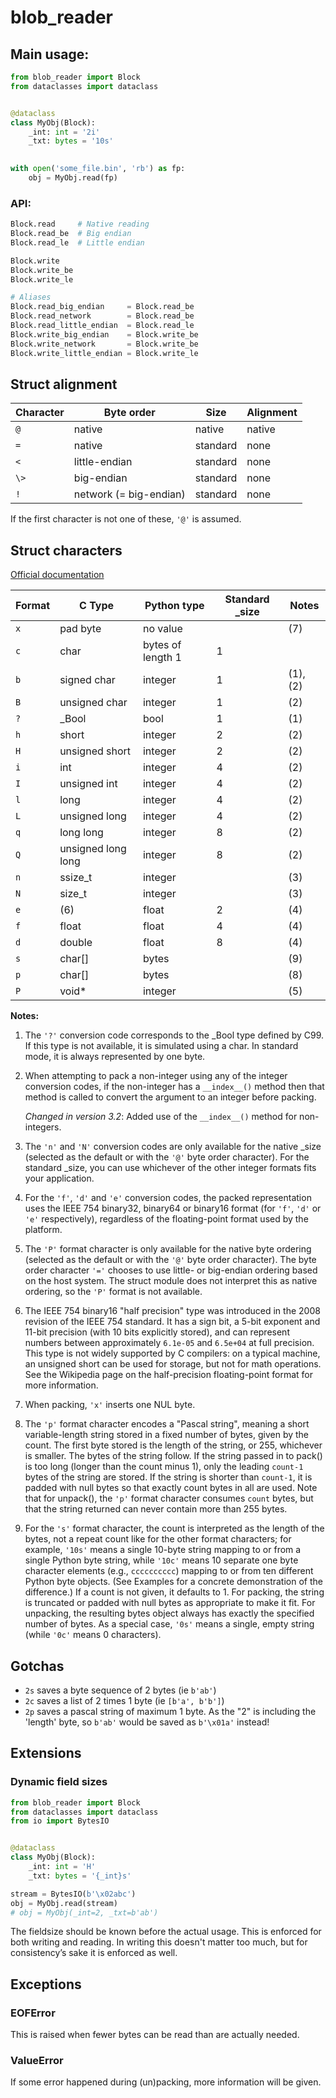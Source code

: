 # blob_reader

## Main usage:
```python
from blob_reader import Block
from dataclasses import dataclass


@dataclass
class MyObj(Block):
    _int: int = '2i'
    _txt: bytes = '10s'

    
with open('some_file.bin', 'rb') as fp:
    obj = MyObj.read(fp)
```

### API:
```python
Block.read     # Native reading
Block.read_be  # Big endian
Block.read_le  # Little endian

Block.write
Block.write_be
Block.write_le

# Aliases
Block.read_big_endian     = Block.read_be
Block.read_network        = Block.read_be
Block.read_little_endian  = Block.read_le
Block.write_big_endian    = Block.write_be
Block.write_network       = Block.write_be
Block.write_little_endian = Block.write_le
```

## Struct alignment
| Character | Byte order             | Size     | Alignment |
|-----------|------------------------|----------|-----------|
| `@`       | native                 | native   | native    |
| `=`       | native                 | standard | none      |
| `<`       | little-endian          | standard | none      |
| `\>`      | big-endian             | standard | none      |
| `!`       | network (= big-endian) | standard | none      |

If the first character is not one of these, `'@'` is assumed.


## Struct characters
[Official documentation](https://docs.python.org/3/library/struct.html#format-characters)

| Format | C Type             | Python type       | Standard _size | Notes    |
|--------|--------------------|-------------------|---------------|----------|
| `x`    | pad byte           | no value          |               | (7)      |
| `c`    | char               | bytes of length 1 | 1             |          |
| `b`    | signed char        | integer           | 1             | (1), (2) |
| `B`    | unsigned char      | integer           | 1             | (2)      |
| `?`    | _Bool              | bool              | 1             | (1)      |
| `h`    | short              | integer           | 2             | (2)      |
| `H`    | unsigned short     | integer           | 2             | (2)      | 
| `i`    | int                | integer           | 4             | (2)      |
| `I`    | unsigned int       | integer           | 4             | (2)      |
| `l`    | long               | integer           | 4             | (2)      |
| `L`    | unsigned long      | integer           | 4             | (2)      |
| `q`    | long long          | integer           | 8             | (2)      |
| `Q`    | unsigned long long | integer           | 8             | (2)      |
| `n`    | ssize_t            | integer           |               | (3)      |
| `N`    | size_t             | integer           |               | (3)      |
| `e`    | (6)                | float             | 2             | (4)      |
| `f`    | float              | float             | 4             | (4)      |
| `d`    | double             | float             | 8             | (4)      |
| `s`    | char[]             | bytes             |               | (9)      |
| `p`    | char[]             | bytes             |               | (8)      |
| `P`    | void*              | integer           |               | (5)      |

**Notes:**

1. The `'?'` conversion code corresponds to the _Bool type defined by C99. If this type is not available, it is simulated using a char. In standard mode, it is always represented by one byte.

1. When attempting to pack a non-integer using any of the integer conversion codes, if the non-integer has a `__index__()` method then that method is called to convert the argument to an integer before packing.

    *Changed in version 3.2*: Added use of the `__index__()` method for non-integers.

1. The `'n'` and `'N'` conversion codes are only available for the native _size (selected as the default or with the `'@'` byte order character). For the standard _size, you can use whichever of the other integer formats fits your application.

1. For the `'f'`, `'d'` and `'e'` conversion codes, the packed representation uses the IEEE 754 binary32, binary64 or binary16 format (for `'f'`, `'d'` or `'e'` respectively), regardless of the floating-point format used by the platform.

1. The `'P'` format character is only available for the native byte ordering (selected as the default or with the `'@'` byte order character). The byte order character `'='` chooses to use little- or big-endian ordering based on the host system. The struct module does not interpret this as native ordering, so the `'P'` format is not available.

1. The IEEE 754 binary16 "half precision" type was introduced in the 2008 revision of the IEEE 754 standard. It has a sign bit, a 5-bit exponent and 11-bit precision (with 10 bits explicitly stored), and can represent numbers between approximately `6.1e-05` and `6.5e+04` at full precision. This type is not widely supported by C compilers: on a typical machine, an unsigned short can be used for storage, but not for math operations. See the Wikipedia page on the half-precision floating-point format for more information.

1. When packing, `'x'` inserts one NUL byte.

1. The `'p'` format character encodes a "Pascal string", meaning a short variable-length string stored in a fixed number of bytes, given by the count. The first byte stored is the length of the string, or 255, whichever is smaller. The bytes of the string follow. If the string passed in to pack() is too long (longer than the count minus 1), only the leading `count-1` bytes of the string are stored. If the string is shorter than `count-1`, it is padded with null bytes so that exactly count bytes in all are used. Note that for unpack(), the `'p'` format character consumes `count` bytes, but that the string returned can never contain more than 255 bytes.

1. For the `'s'` format character, the count is interpreted as the length of the bytes, not a repeat count like for the other format characters; for example, `'10s'` means a single 10-byte string mapping to or from a single Python byte string, while `'10c'` means 10 separate one byte character elements (e.g., `cccccccccc`) mapping to or from ten different Python byte objects. (See Examples for a concrete demonstration of the difference.) If a count is not given, it defaults to 1. For packing, the string is truncated or padded with null bytes as appropriate to make it fit. For unpacking, the resulting bytes object always has exactly the specified number of bytes. As a special case, `'0s'` means a single, empty string (while `'0c'` means 0 characters).


## Gotchas
- `2s` saves a byte sequence of 2 bytes (ie `b'ab'`)
- `2c` saves a list of 2 times 1 byte (ie `[b'a', b'b']`)
- `2p` saves a pascal string of maximum 1 byte. As the "2" is including the 'length' byte, so `b'ab'` would be saved as `b'\x01a'` instead!


## Extensions
### Dynamic field sizes
```python
from blob_reader import Block
from dataclasses import dataclass
from io import BytesIO


@dataclass
class MyObj(Block):
    _int: int = 'H'
    _txt: bytes = '{_int}s'

stream = BytesIO(b'\x02abc')
obj = MyObj.read(stream)
# obj = MyObj(_int=2, _txt=b'ab')
```
The fieldsize should be known before the actual usage. This is enforced for both writing and reading. In writing this doesn't matter too much, but for consistency’s sake it is enforced as well. 


## Exceptions
### EOFError
This is raised when fewer bytes can be read than are actually needed.

### ValueError
If some error happened during (un)packing, more information will be given.

